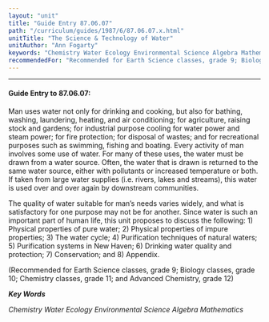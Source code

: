 ```yaml
---
layout: "unit"
title: "Guide Entry 87.06.07"
path: "/curriculum/guides/1987/6/87.06.07.x.html"
unitTitle: "The Science & Technology of Water"
unitAuthor: "Ann Fogarty"
keywords: "Chemistry Water Ecology Environmental Science Algebra Mathematics"
recommendedFor: "Recommended for Earth Science classes, grade 9; Biology classes, grade 10; Chemistry classes, grade 11; and Advanced Chemistry, grade 12"
---
```

<body>
<hr/>
<h4>
Guide Entry to 87.06.07:
</h4>
Man uses water not only for drinking and cooking, but also for bathing, washing, laundering, heating, and air conditioning; for agriculture, raising stock and gardens; for industrial purpose cooling for water power and steam power; for fire protection; for disposal of wastes; and for recreational purposes such as swimming, fishing and boating. Every activity of man involves some use of water. For many of these uses, the water must be drawn from a water source. Often, the water that is drawn is returned to the same water source, either with pollutants or increased temperature or both. If taken from large water supplies (i.e. rivers, lakes and streams), this water is used over and over again by downstream communities.
<p>
The quality of water suitable for man’s needs varies widely, and what is satisfactory for one purpose may not be for another. Since water is such an important part of human life, this unit proposes to discuss the following: 1) Physical properties of pure water; 2) Physical properties of impure properties; 3) The water cycle; 4) Purification techniques of natural waters; 5) Purification systems in New Haven; 6) Drinking water quality and protection; 7) Conservation; and 8) Appendix.
</p>
<p>
(Recommended for Earth Science classes, grade 9; Biology classes, grade 10; Chemistry classes, grade 11; and Advanced Chemistry, grade 12)
</p>
<p>
<b>
<i>
Key Words
</i>
</b>
<br/>
</p>
<p>
<i>
Chemistry Water Ecology Environmental Science Algebra Mathematics
</i>
</p>
</body>